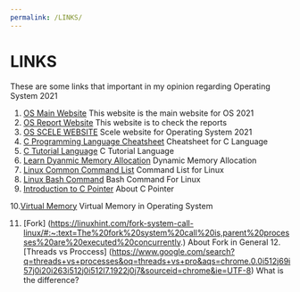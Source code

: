 ```yaml
---
permalink: /LINKS/
---
```

# LINKS
These are some links that important in my opinion regarding Operating System 2021
1. [OS Main Website](https://os.vlsm.org/)
   This website is the main website for OS 2021
2. [OS Report Website](https://os.vlsm.org/Log/)
   This website is to check the reports
3. [OS SCELE WEBSITE](https://scele.cs.ui.ac.id/course/view.php?id=3268)
   Scele website for Operating System 2021
4. [C Programming Language Cheatsheet](https://developerinsider.co/c-programming-language-cheat-sheet/)
   Cheatsheet for C Language
5. [C Tutorial Language](https://www.javatpoint.com/c-programming-language-tutorial)
   C Tutorial Language
6. [Learn Dyanmic Memory Allocation](https://www.design-reuse.com/articles/25090/dynamic-memory-allocation-fragmentation-c.html)
   Dynamic Memory Allocation
7. [Linux Common Command List](https://www.dummies.com/computers/operating-systems/linux/common-linux-commands/)
   Command List for Linux
8. [Linux Bash Command](https://www.computerhope.com/unix/ubash.htm)
   Bash Command For Linux
9. [Introduction to C Pointer](https://www.studytonight.com/c/pointers-in-c.php#:~:text=Introduction%20to%20C%20Pointers,exciting%20features%20of%20C%20language)
   About C Pointer
   
10.[Virtual Memory](https://www.geeksforgeeks.org/virtual-memory-in-operating-system/)
   Virtual Memory in Operating System
  
11. [Fork] (https://linuxhint.com/fork-system-call-linux/#:~:text=The%20fork%20system%20call%20is,parent%20processes%20are%20executed%20concurrently.)
   About Fork in General
12.[Threads vs Proccess] (https://www.google.com/search?q=threads+vs+processes&oq=threads+vs+pro&aqs=chrome.0.0i512j69i57j0i20i263i512j0i512l7.1922j0j7&sourceid=chrome&ie=UTF-8)
   What is the difference?
